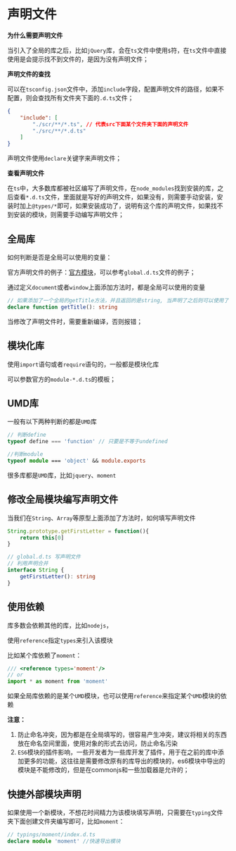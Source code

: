 # 声明文件

**为什么需要声明文件**

当引入了全局的库之后，比如`jQuery`库，会在`ts`文件中使用`$`符，在`ts`文件中直接使用是会提示找不到文件的，是因为没有声明文件；

**声明文件的查找**

可以在`tsconfig.json`文件中，添加`include`字段，配置声明文件的路径，如果不配置，则会查找所有文件夹下面的`.d.ts`文件；

```json
{
    "include": [
        "./scr/**/*.ts", // 代表src下面某个文件夹下面的声明文件
        "./src/**/*.d.ts"
    ]
}
```

声明文件使用`declare`关键字来声明文件；

**查看声明文件**

在`ts`中，大多数库都被社区编写了声明文件，在`node_modules`找到安装的库，之后查看`*.d.ts`文件，里面就是写好的声明文件，如果没有，则需要手动安装，安装时加上`@types/*`即可，如果安装成功了，说明有这个库的声明文件，如果找不到安装的模块，则需要手动编写声明文件；



## 全局库

如何判断是否是全局可以使用的变量：

官方声明文件的例子：[官方模块](https://www.tslang.cn/docs/handbook/declaration-files/templates.html)，可以参考`global.d.ts`文件的例子；

通过定义`document`或者`window`上面添加方法时，都是全局可以使用的变量

```ts
// 如果添加了一个全局的getTitle方法，并且返回的是string, 当声明了之后则可以使用了;
declare function getTitle(): string
```

当修改了声明文件时，需要重新编译，否则报错；



## 模块化库

使用`import`语句或者`require`语句的，一般都是模块化库

可以参数官方的`module-*.d.ts`的模板；



## UMD库

一般有以下两种判断的都是`UMD`库

```ts
// 判断define
typeof define === 'function' // 只要是不等于undefined

//判断module
typeof module === 'object' && module.exports
```

很多库都是`UMD`库，比如`jquery`、`moment`





## 修改全局模块编写声明文件

当我们在`String`、`Array`等原型上面添加了方法时，如何填写声明文件

```ts
String.prototype.getFirstLetter = function(){
    return this[0]
}

// global.d.ts 写声明文件
// 利用声明合并
interface String {
    getFirstLetter(): string
}
```



 ## 使用依赖

库多数会依赖其他的库，比如`nodejs`，

使用`reference`指定`types`来引入该模块

比如某个库依赖了`moment`：

```ts
/// <reference types='moment'/>
// or
import * as moment from 'moment'
```

如果全局库依赖的是某个`UMD`模块，也可以使用`reference`来指定某个`UMD`模块的依赖



**注意：** 

1. 防止命名冲突，因为都是在全局填写的，很容易产生冲突，建议将相关的东西放在命名空间里面，使用对象的形式去访问，防止命名污染
2. `ES6`模块的插件影响，一些开发者为一些库开发了插件，用于在之前的库中添加更多的功能，这往往是需要修改原有的库导出的模块的，es6模块中导出的模块是不能修改的，但是在commonjs和一些加载器是允许的；



## 快捷外部模块声明

如果使用一个新模块，不想花时间精力为该模块填写声明，只需要在`typing`文件夹下面创建文件夹编写即可，比如`moment`：

```ts
// typings/moment/index.d.ts
declare module 'moment' //快速导出模块
```



